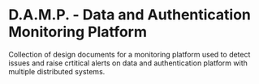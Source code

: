 # D.A.M.P. - Data and Authentication Monitoring Platform
Collection of design documents for a monitoring platform used to detect issues and raise crtitical alerts on data and authentication platform with multiple distributed systems.
